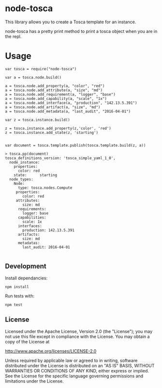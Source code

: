 # node-tosca

This library allows you to create a Tosca template for an instance. 

node-tosca has a pretty print method to print a tosca object when you are in the repl.

# Usage

```
var tosca = require("node-tosca")

var a = tosca.node.build()

a = tosca.node.add_property(a, "color", "red")
a = tosca.node.add_attribute(a, "size", "md")
a = tosca.node.add_requirement(a, "logger", "base")
a = tosca.node.add_capability(a, "scale", "1x")
a = tosca.node.add_interface(a, "production", "142.13.5.391")
a = tosca.node.add_artifact(a, "size", "md")
a = tosca.node.add_metadata(a, "last_audit", "2016-04-01")

var z = tosca.instance.build()

z = tosca.instance.add_property(z,'color', 'red')
z = tosca.instance.add_state(z, 'starting')


var document = tosca.template.publish(tosca.template.build(z, a))

> tosca.pp(document)
tosca_definitions_version: 'tosca_simple_yaml_1_0',
  node_instance:
    properties:
      color: red
    state:      starting
  node_types:
    Node:
      type: tosca.nodes.Compute
     properties:
        color: red
     attributes:
        size: md
      requirements:
        logger: base
      capabilities:
        scale: 1x
      interfaces:
        production: 142.13.5.391
      artifacts:
        size: md
      metadatas:
        last_audit: 2016-04-01


```


## Development

Install dependancies:

```
npm install
```

Run tests with:

```
npm test
```

## License

Licensed under the Apache License, Version 2.0 (the "License");
you may not use this file except in compliance with the License.
You may obtain a copy of the License at

http://www.apache.org/licenses/LICENSE-2.0

Unless required by applicable law or agreed to in writing, software distributed under the License is distributed on an "AS IS" BASIS, WITHOUT WARRANTIES OR CONDITIONS OF ANY KIND, either express or implied. See the License for the specific language governing permissions and limitations under the License.
